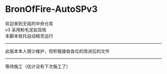 # BronOfFire-AutoSPv3
欢迎来到无铭的中央仓库  
v3 采用粉毛泥岩双核  
本脚本依托自动精灵运行
****
此版本本人很少维护，但积极接收各位的改进后的文件
****
等待施工（估计没有下次施工了）
